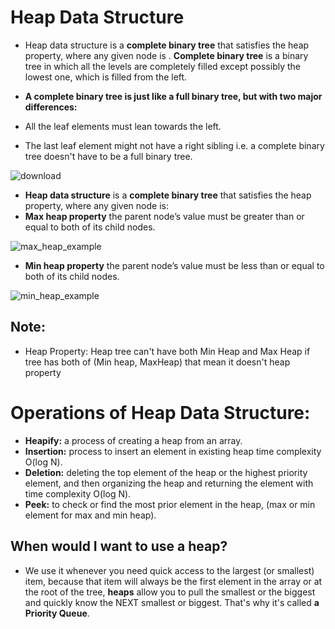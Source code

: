 # Heap Data Structure
- Heap data structure is a **complete binary tree** that satisfies the heap property, where any given node is
. **Complete binary tree** is a binary tree in which all the levels are completely filled except possibly the lowest one, which is filled from the left.
- **A complete binary tree is just like a full binary tree, but with two major differences:**

- All the leaf elements must lean towards the left.
- The last leaf element might not have a right sibling i.e. a complete binary tree doesn't have to be a full binary tree.

![download](https://user-images.githubusercontent.com/64387352/190855701-77ee4007-df1d-4f9b-a5c5-5e541e3e058a.png)

- **Heap data structure** is a **complete binary tree** that satisfies the heap property, where any given node is:
- **Max heap property** the parent node’s value must be greater than or equal to both of its child nodes.
 
![max_heap_example](https://user-images.githubusercontent.com/64387352/190857618-f9c9f5b9-07a4-4ddd-a310-b67ea1f5bdd2.jpg)

- **Min heap property** the parent node’s value must be less than or equal to both of its child nodes.

![min_heap_example](https://user-images.githubusercontent.com/64387352/190857631-33571f70-78e7-45a0-9348-e8e043c3faca.jpg)

## Note:
- Heap Property: Heap tree can't have both Min Heap and Max Heap if tree has both of (Min heap, MaxHeap) that mean it doesn't heap property

# Operations of Heap Data Structure:
- **Heapify:** a process of creating a heap from an array.
- **Insertion:** process to insert an element in existing heap time complexity O(log N).
- **Deletion:** deleting the top element of the heap or the highest priority element, and then organizing the heap and returning the element with time complexity O(log N).
- **Peek:** to check or find the most prior element in the heap, (max or min element for max and min heap).

## When would I want to use a heap?
- We use it whenever you need quick access to the largest (or smallest) item, because that item will always be the first element in the array or at the root of the tree, **heaps** allow you to pull the smallest or the biggest and quickly know the NEXT smallest or biggest. That's why it's called **a Priority Queue**.






